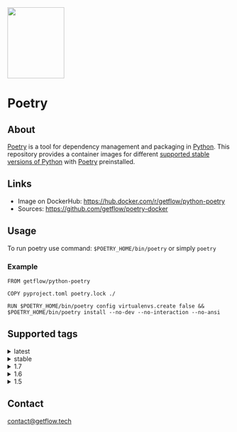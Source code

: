 <img src="https://python-poetry.org/images/logo-origami.svg"  width="128" height="160">

# Poetry

## About

[Poetry](https://python-poetry.org) is a tool for dependency management and packaging in [Python](https://www.python.org). This repository provides a container images for different [supported stable versions of Python](https://devguide.python.org/versions/) with [Poetry](https://python-poetry.org) preinstalled.

## Links

- Image on DockerHub: https://hub.docker.com/r/getflow/python-poetry
- Sources: https://github.com/getflow/poetry-docker

## Usage

To run poetry use command: `$POETRY_HOME/bin/poetry` or simply `poetry`

### Example

```
FROM getflow/python-poetry

COPY pyproject.toml poetry.lock ./

RUN $POETRY_HOME/bin/poetry config virtualenvs.create false && $POETRY_HOME/bin/poetry install --no-dev --no-interaction --no-ansi
```

## Supported tags

<details>
<summary>latest</summary>

  - 1.7-python3.12, latest
  
</details>
<details>
<summary>stable</summary>

  - stable-python3.9, stable-python3.9-slim, stable-python3.9-alpine
  - stable-python3.10, stable-python3.10-slim, stable-python3.10-alpine
  - stable-python3.11, stable-python3.11-slim, stable-python3.11-alpine
  - stable-python3.12, stable-python3.12-slim, stable-python3.12-alpine
  
</details>
<details>
<summary>1.7</summary>

  - 1.7-python3.9, 1.7-python3.9-slim, 1.7-python3.9-alpine
  - 1.7-python3.10, 1.7-python3.10-slim, 1.7-python3.10-alpine
  - 1.7-python3.11, 1.7-python3.11-slim, 1.7-python3.11-alpine
  - 1.7-python3.12, 1.7-python3.12-slim, 1.7-python3.12-alpine
  
</details>
<details>
<summary>1.6</summary>

  - 1.6-python3.9, 1.6-python3.9-slim, 1.6-python3.9-alpine
  - 1.6-python3.10, 1.6-python3.10-slim, 1.6-python3.10-alpine
  - 1.6-python3.11, 1.6-python3.11-slim, 1.6-python3.11-alpine
  - 1.6-python3.12, 1.6-python3.12-slim, 1.6-python3.12-alpine
  
</details>
<details>
<summary>1.5</summary>

  - 1.5-python3.9, 1.5-python3.9-slim, 1.5-python3.9-alpine
  - 1.5-python3.10, 1.5-python3.10-slim, 1.5-python3.10-alpine
  - 1.5-python3.11, 1.5-python3.11-slim, 1.5-python3.11-alpine
  - 1.5-python3.12, 1.5-python3.12-slim, 1.5-python3.12-alpine
  
</details>


## Contact

contact@getflow.tech
